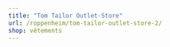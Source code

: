 ```yaml
---
title: "Tom Tailor Outlet-Store"
url: /roppenheim/tom-tailor-outlet-store-2/
shop: vêtements
---
```

